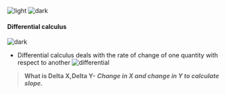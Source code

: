 ![light](https://user-images.githubusercontent.com/12748752/132402912-1a2a215e-de2f-4536-b28e-e75197136af9.png)
![dark](https://user-images.githubusercontent.com/12748752/132402918-976c6cc7-cc94-4267-9513-b3937504eb63.png)

#### Differential calculus 
![dark](https://user-images.githubusercontent.com/12748752/132402918-976c6cc7-cc94-4267-9513-b3937504eb63.png)

* Differential calculus deals with the rate of change of one quantity with respect to another
![differential](https://user-images.githubusercontent.com/12748752/133526752-4ce25bad-9221-4f37-a137-e8e2b4940ed4.png)
> **What is Delta X,Delta Y-** _**Change in X and change in Y to calculate slope.**_
> 

